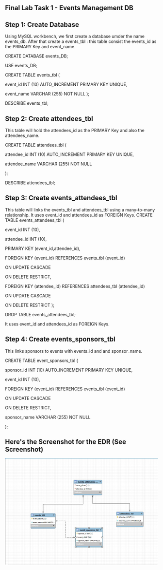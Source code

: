 ## Final Lab Task 1 - Events Management DB ##

## Step 1: Create Database ##


Using MySQL workbench, we first create a database umder the name events_db. After that create a events_tbl : this table consist the events_id as the PRIMARY Key and event_name.


CREATE DATABASE   events_DB;

USE events_DB;

CREATE TABLE events_tbl (

event_id INT (10) AUTO_INCREMENT PRIMARY KEY UNIQUE,

event_name VARCHAR (255) NOT NULL
);

DESCRIBE events_tbl;

## Step 2: Create attendees_tbl ##

This table will hold the attendees_id as the PRIMARY Key and also the attendees_name.

CREATE TABLE attendees_tbl (

attendee_id INT (10) AUTO_INCREMENT PRIMARY KEY UNIQUE,

attendee_name VARCHAR (255) NOT NULL

);

DESCRIBE attendees_tbl;


## Step 3: Create events_attendees_tbl ##

This table will links the events_tbl and attendees_tbl using a many-to-many relationship. 
It uses event_id and attendees_id as FOREIGN Keys.
CREATE TABLE events_attendees_tbl (

event_id INT (10),

attendee_id INT (10),

PRIMARY KEY (event_id,attendee_id),

FOREIGN KEY (event_id) REFERENCES events_tbl (event_id)

ON UPDATE CASCADE

ON DELETE RESTRICT,

FOREIGN KEY (attendee_id) REFERENCES attendees_tbl (attendee_id)

ON UPDATE CASCADE

ON DELETE RESTRICT
);

DROP TABLE events_attendees_tbl;

It uses event_id and attendees_id as FOREIGN Keys.

## Step 4: Create events_sponsors_tbl ##

This links sponsors to events with events_id and and sponsor_name.


CREATE TABLE event_sponsors_tbl (

sponsor_id INT (10) AUTO_INCREMENT PRIMARY KEY UNIQUE,

event_id INT (10),

FOREIGN KEY (event_id) REFERENCES events_tbl (event_id)

ON UPDATE CASCADE

ON DELETE RESTRICT,

sponsor_name VARCHAR (255) NOT NULL

);

## Here's the Screenshot for the EDR (See Screenshot) ##

<img src="https://github.com/ninabel2005/Escanan/blob/main/Final%20Lab%20Task%201/images2/ERD.jpg" align="center" height="350" width="600"/>
